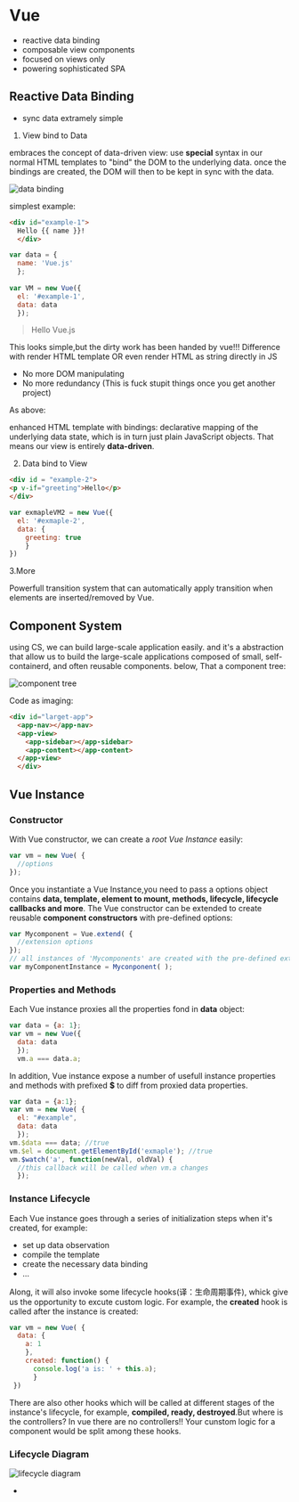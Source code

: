 # Vue
- reactive data binding
- composable view components
-  focused on views only
- powering sophisticated SPA

## Reactive Data Binding

- sync data extramely simple

1. View bind to Data

embraces the concept of data-driven view: use **special** syntax in our normal HTML templates to "bind" the DOM to the underlying data. once the bindings are created, the DOM will then to be kept in sync with the data.

![data binding](https://vuejs.org/images/mvvm.png)

simplest example:
```html
<div id="example-1">
  Hello {{ name }}!
  </div>
```

```js
var data = {
  name: 'Vue.js'
  };
  
var VM = new Vue({
  el: '#example-1',
  data: data
  });
  ```
 > Hello Vue.js 

This looks simple,but the dirty work has been handed by vue!!!
Difference with render HTML template OR even render HTML as string directly in JS

- No more DOM manipulating
- No more redundancy (This is fuck stupit things once you get another project)

As above:

 enhanced HTML template with bindings: declarative mapping of the underlying data state, which is in turn just plain JavaScript objects. That means our view is entirely **data-driven**.
 
2. Data bind to View 

```html
<div id = "example-2">
<p v-if="greeting">Hello</p>
</div>
```

```js
var exmapleVM2 = new Vue({
  el: '#exmaple-2',
  data: {
    greeting: true
    }
})
```

3.More

Powerfull transition system that can automatically apply transition when elements are inserted/removed by Vue.

## Component System

using CS, we can build large-scale application easily. and it's a abstraction that allow us to build the large-scale applications composed of small, self-containerd, and often reusable components. below, That a component tree:

![component tree](https://vuejs.org/images/components.png)

Code  as imaging:

```html
<div id="larget-app">
  <app-nav></app-nav>
  <app-view>
    <app-sidebar></app-sidebar>
    <app-content></app-content>
  </app-view>
  </div>
```
## Vue Instance

### Constructor

With Vue constructor, we can create a *root Vue Instance* easily:

```js
var vm = new Vue( {
  //options
});
```
Once you instantiate a Vue Instance,you need to pass a options object contains **data, template, element to mount, methods, lifecycle, lifecycle callbacks and more**. The Vue constructor can be extended to create reusable **component constructors** with pre-defined options:

```js
var Mycomponent = Vue.extend( {
  //extension options
});
// all instances of 'Mycomponents' are created with the pre-defined extension options
var myComponentInstance = Myconponent( );
```

### Properties and Methods

Each Vue instance proxies all the properties fond in **data** object:

```js
var data = {a: 1};
var vm = new Vue({
  data: data
  });
  vm.a === data.a;
```
In addition, Vue instance expose a number of usefull instance properties and methods with prefixed **$** to diff from proxied data properties.

```js
var data = {a:1};
var vm = new Vue( {
  el: "#example",
  data: data
  });
vm.$data === data; //true
vm.$el = document.getElementById('exmaple'); //true
vm.$watch('a', function(newVal, oldVal) {
  //this callback will be called when vm.a changes
  });
  ```
### Instance Lifecycle

Each Vue instance goes through a series of initialization steps when it's created, for example:
- set up data observation
- compile the template
- create the necessary data binding
- ...

Along, it will also invoke some lifecycle hooks(译：生命周期事件), whick give us the opportunity to excute custom logic. For example, the **created** hook is called after the instance is created:

```js
var vm = new Vue( {
  data: {
    a: 1
    },
    created: function() {
      console.log('a is: ' + this.a);
      }
 })
 ```
There are also other hooks which will be called at different stages of the instance's lifecycle, for example, **compiled, ready, destroyed**.But where is the controllers? In vue there are no controllers!! Your cunstom logic for a component would be split among these hooks.

### Lifecycle Diagram

![lifecycle diagram](https://vuejs.org/images/lifecycle.png)




  

  



 
 
- 
